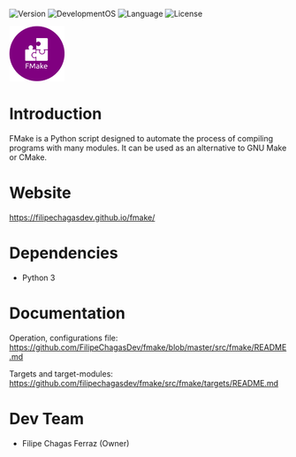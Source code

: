 ![Version](https://img.shields.io/badge/Version-v1.3.0-blue)
![DevelopmentOS](https://img.shields.io/badge/Development_OS-Ubuntu-orange)
![Language](https://img.shields.io/badge/Language-Python-lightblue)
![License](https://img.shields.io/badge/License-MIT-blue)

<img src="webpage/logo.png" width="100px">

# Introduction
FMake is a Python script designed to automate the process of compiling programs with many modules. It can be used as an alternative to GNU Make or CMake.

# Website
https://filipechagasdev.github.io/fmake/

# Dependencies
* Python 3

# Documentation

Operation, configurations file: https://github.com/FilipeChagasDev/fmake/blob/master/src/fmake/README.md

Targets and target-modules: https://github.com/filipechagasdev/fmake/src/fmake/targets/README.md

# Dev Team
* Filipe Chagas Ferraz (Owner)

